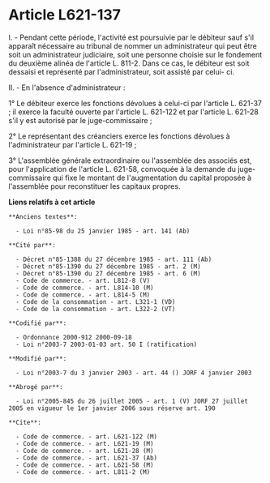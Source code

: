# Article L621-137

I. - Pendant cette période, l'activité est poursuivie par le débiteur sauf s'il apparaît nécessaire au tribunal de nommer un
administrateur qui peut être soit un administrateur judiciaire, soit une personne choisie sur le fondement du deuxième alinéa
de l'article L. 811-2. Dans ce cas, le débiteur est soit dessaisi et représenté par l'administrateur, soit assisté par celui-
ci.

II. - En l'absence d'administrateur :

1° Le débiteur exerce les fonctions dévolues à celui-ci par l'article L. 621-37 ; il exerce la faculté ouverte par l'article
L. 621-122 et par l'article L. 621-28 s'il y est autorisé par le juge-commissaire ;

2° Le représentant des créanciers exerce les fonctions dévolues à l'administrateur par l'article L. 621-19 ;

3° L'assemblée générale extraordinaire ou l'assemblée des associés est, pour l'application de l'article L. 621-58, convoquée
à la demande du juge-commissaire qui fixe le montant de l'augmentation du capital proposée à l'assemblée pour reconstituer
les capitaux propres.

**Liens relatifs à cet article**

	**Anciens textes**:

	  - Loi n°85-98 du 25 janvier 1985 - art. 141 (Ab)

	**Cité par**:

	  - Décret n°85-1388 du 27 décembre 1985 - art. 111 (Ab)
	  - Décret n°85-1390 du 27 décembre 1985 - art. 2 (M)
	  - Décret n°85-1390 du 27 décembre 1985 - art. 6 (M)
	  - Code de commerce. - art. L812-8 (V)
	  - Code de commerce. - art. L814-10 (M)
	  - Code de commerce. - art. L814-5 (M)
	  - Code de la consommation - art. L321-1 (VD)
	  - Code de la consommation - art. L322-2 (VT)

	**Codifié par**:

	  - Ordonnance 2000-912 2000-09-18
	  - Loi n°2003-7 2003-01-03 art. 50 I (ratification)

	**Modifié par**:

	  - Loi n°2003-7 du 3 janvier 2003 - art. 44 () JORF 4 janvier 2003

	**Abrogé par**:

	  - Loi n°2005-845 du 26 juillet 2005 - art. 1 (V) JORF 27 juillet 2005 en vigueur le 1er janvier 2006 sous réserve art. 190

	**Cite**:

	  - Code de commerce. - art. L621-122 (M)
	  - Code de commerce. - art. L621-19 (M)
	  - Code de commerce. - art. L621-28 (M)
	  - Code de commerce. - art. L621-37 (Ab)
	  - Code de commerce. - art. L621-58 (M)
	  - Code de commerce. - art. L811-2 (M)
